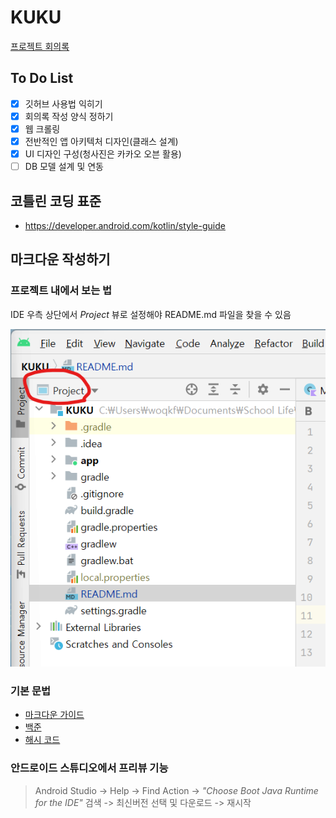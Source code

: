 # KUKU
[프로젝트 회의록](https://www.notion.so/invite/d4fb9d42b416d97ff30fc4c683e4377732cb6ef4)
## To Do List

- [x] 깃허브 사용법 익히기
- [x] 회의록 작성 양식 정하기
- [x] 웹 크롤링
- [x] 전반적인 앱 아키텍처 디자인(클래스 설계)
- [x] UI 디자인 구성(청사진은 카카오 오븐 활용)
- [ ] DB 모델 설계 및 연동

## 코틀린 코딩 표준

* https://developer.android.com/kotlin/style-guide

## 마크다운 작성하기

### 프로젝트 내에서 보는 법
IDE 우측 상단에서 *Project* 뷰로 설정해야 README.md 파일을 찾을 수 있음

![image1](img/image1.png)

### 기본 문법
* [마크다운 가이드](https://docs.github.com/en/get-started/writing-on-github/getting-started-with-writing-and-formatting-on-github/basic-writing-and-formatting-syntax)
* [백준](https://www.acmicpc.net/blog/view/1)
* [해시 코드](https://hashcode.co.kr/questions/1772/%EB%A7%88%ED%81%AC%EB%8B%A4%EC%9A%B4-%EB%AC%B8%EB%B2%95-%EC%9E%91%EC%84%B1-%ED%8C%81)

### 안드로이드 스튜디오에서 프리뷰 기능

> Android Studio -> Help -> Find Action ->
*"Choose Boot Java Runtime for the IDE"* 검색 -> 최신버전 선택 및 다운로드 -> 재시작